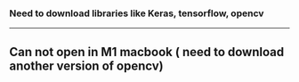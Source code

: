 ### Need to download libraries like Keras, tensorflow, opencv

---

## Can not open in M1 macbook ( need to download another version of opencv)